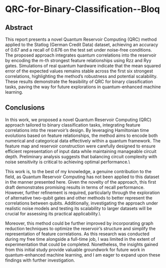 ﻿# QRC-for-Binary-Classification--Bloq

## Abstract
This report presents a novel Quantum Reservoir Computing (QRC) method applied to the Statlog
(German Credit Data) dataset, achieving an accuracy of 0.67 and a recall of 0.676 on the test
set under noise-free conditions. The proposed approach integrates quantum correlations into the
reservoir by encoding the m-th strongest feature relationships using Rzz and Ryy gates. Simulations
of real quantum hardware indicate that the mean squared error of the expected values remains
stable across the first six strongest correlations, highlighting the method’s robustness and potential
scalability. These results demonstrate the feasibility of QRC for binary classification tasks, paving
the way for future explorations in quantum-enhanced machine learning.

## Conclusions
In this work, we proposed a novel Quantum Reservoir Computing (QRC) approach tailored to binary classification tasks, integrating feature correlations into the reservoir’s design. By leveraging Hamiltonian time evolutions based on feature relationships, the method aims to encode both numerical and categorical data effectively within a quantum framework. The feature map and reservoir construction were carefully designed to ensure efficient representation of input data while maintaining manageable circuit depth. Preliminary analysis suggests that balancing circuit complexity with noise sensitivity is critical to achieving optimal performance.\\

This work is, to the best of my knowledge, a genuine contribution to the field, as Quantum Reservoir Computing has not been applied to this dataset in the manner presented here. Given the novelty of the approach, this first draft demonstrates promising results in terms of recall performance. However, further refinement is required, particularly through the exploration of alternative two-qubit gates and other methods to better represent the correlations between qubits. Additionally, investigating the approach under realistic noise models and testing its scalability to larger datasets will be crucial for assessing its practical applicability.\\

Moreover, this method could be further improved by incorporating graph reduction techniques to optimize the reservoir’s structure and simplify the representation of feature correlations. As this research was conducted during my free time alongside a full-time job, I was limited in the extent of experimentation that could be completed. Nonetheless, the insights gained from this initial study provide valuable groundwork for future work in quantum-enhanced machine learning, and I am eager to expand upon these findings with further investigation.
